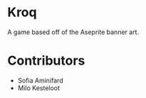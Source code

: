 # Kroq
A game based off of the Aseprite banner art.
# Contributors
* Sofia Aminifard
* Milo Kesteloot

